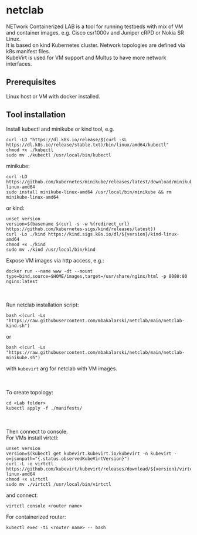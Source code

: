 # netclab
NETwork Containerized LAB is a tool for running testbeds with mix of VM and container images, e.g. Cisco csr1000v and Juniper cRPD or Nokia SR Linux.<br>
It is based on kind Kubernetes cluster.
Network topologies are defined via k8s manifest files.<br>
KubeVirt is used for VM support and Multus to have more network interfaces.<br>

## Prerequisites
Linux host or VM with docker installed.<br>

## Tool installation
Install kubectl and minikube or kind tool, e.g.
```
curl -LO "https://dl.k8s.io/release/$(curl -sL https://dl.k8s.io/release/stable.txt)/bin/linux/amd64/kubectl"
chmod +x ./kubectl
sudo mv ./kubectl /usr/local/bin/kubectl
```

minikube:
```
curl -LO https://github.com/kubernetes/minikube/releases/latest/download/minikube-linux-amd64
sudo install minikube-linux-amd64 /usr/local/bin/minikube && rm minikube-linux-amd64
```
or kind:
```
unset version
version=$(basename $(curl -s -w %{redirect_url} https://github.com/kubernetes-sigs/kind/releases/latest))
curl -Lo ./kind https://kind.sigs.k8s.io/dl/${version}/kind-linux-amd64
chmod +x ./kind
sudo mv ./kind /usr/local/bin/kind
```

Expose VM images via http access, e.g.:
```
docker run --name www -dt --mount type=bind,source=$HOME/images,target=/usr/share/nginx/html -p 8080:80 nginx:latest
```

<br><br>
Run netclab installation script:
```
bash <(curl -Ls "https://raw.githubusercontent.com/mbakalarski/netclab/main/netclab-kind.sh")
```
or
```
bash <(curl -Ls "https://raw.githubusercontent.com/mbakalarski/netclab/main/netclab-minikube.sh")
```
with ```kubevirt``` arg for netclab with VM images.<br>

<br><br>
To create topology:
```
cd <Lab folder>
kubectl apply -f ./manifests/
```

<br><br>
Then connect to console.<br>
For VMs install virtctl:
```
unset version
version=$(kubectl get kubevirt.kubevirt.io/kubevirt -n kubevirt -o=jsonpath="{.status.observedKubeVirtVersion}")
curl -L -o virtctl https://github.com/kubevirt/kubevirt/releases/download/${version}/virtctl-${version}-linux-amd64
chmod +x virtctl
sudo mv ./virtctl /usr/local/bin/virtctl
```
and connect:
```
virtctl console <router name>
```

For containerized router:
```
kubectl exec -ti <router name> -- bash
```
